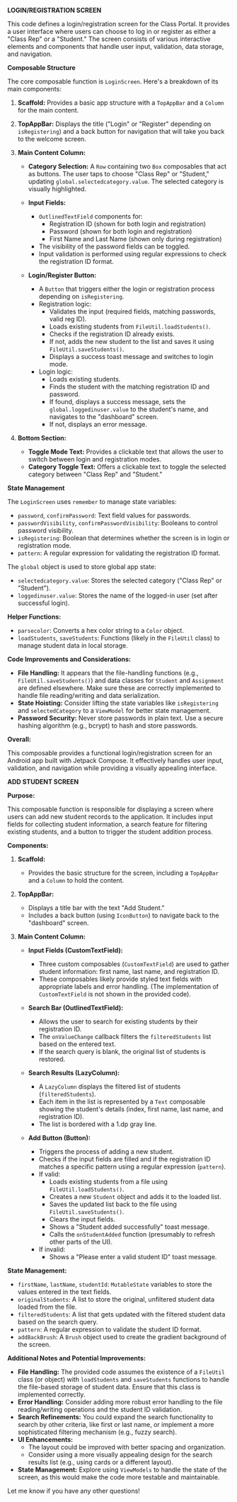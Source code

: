 
**LOGIN/REGISTRATION SCREEN**

This code defines a login/registration screen for the Class Portal. It provides a user interface
where users can choose to log in or register as either a "Class Rep" or a "Student." The screen 
consists of various interactive elements and components that handle user input, validation, data storage, and navigation.

**Composable Structure**

The core composable function is `LoginScreen`. Here's a breakdown of its main components:

1. **Scaffold:** Provides a basic app structure with a `TopAppBar` and a `Column` for the main content.

2. **TopAppBar:** Displays the title ("Login" or "Register" depending on `isRegistering`) and a back button for navigation that will take you back to the welcome screen.

3. **Main Content Column:**
    - **Category Selection:** A `Row` containing two `Box` composables that act as buttons. The user taps to choose "Class Rep" or "Student," updating `global.selectedcategory.value`. The selected category is visually highlighted.

    - **Input Fields:**
        - `OutlinedTextField` components for:
            - Registration ID (shown for both login and registration)
            - Password (shown for both login and registration)
            - First Name and Last Name (shown only during registration)
        - The visibility of the password fields can be toggled.
        - Input validation is performed using regular expressions to check the registration ID format.

    - **Login/Register Button:**
        - A `Button` that triggers either the login or registration process depending on `isRegistering`.
        - Registration logic:
            - Validates the input (required fields, matching passwords, valid reg ID).
            - Loads existing students from `FileUtil.loadStudents()`.
            - Checks if the registration ID already exists.
            - If not, adds the new student to the list and saves it using `FileUtil.saveStudents()`.
            - Displays a success toast message and switches to login mode.
        - Login logic:
            - Loads existing students.
            - Finds the student with the matching registration ID and password.
            - If found, displays a success message, sets the `global.loggedinuser.value` to the student's name, and navigates to the "dashboard" screen.
            - If not, displays an error message.

4. **Bottom Section:**
    - **Toggle Mode Text:** Provides a clickable text that allows the user to switch between login and registration modes.
    - **Category Toggle Text:** Offers a clickable text to toggle the selected category between "Class Rep" and "Student."

**State Management**

The `LoginScreen` uses `remember` to manage state variables:

- `password`, `confirmPassword`: Text field values for passwords.
- `passwordVisibility`, `confirmPasswordVisibility`: Booleans to control password visibility.
- `isRegistering`: Boolean that determines whether the screen is in login or registration mode.
- `pattern`: A regular expression for validating the registration ID format.

The `global` object is used to store global app state:

- `selectedcategory.value`:  Stores the selected category ("Class Rep" or "Student").
- `loggedinuser.value`: Stores the name of the logged-in user (set after successful login).

**Helper Functions:**

* `parsecolor`: Converts a hex color string to a `Color` object.
* `loadStudents`, `saveStudents`: Functions (likely in the `FileUtil` class) to manage student data in local storage.

**Code Improvements and Considerations:**

* **File Handling:** It appears that the file-handling functions (e.g., `FileUtil.saveStudents()`) and data classes for `Student` and `Assignment` are defined elsewhere. Make sure these are correctly implemented to handle file reading/writing and data serialization.
* **State Hoisting:** Consider lifting the state variables like `isRegistering` and `selectedCategory` to a `ViewModel` for better state management.
* **Password Security:** Never store passwords in plain text. Use a secure hashing algorithm (e.g., bcrypt) to hash and store passwords.

**Overall:**

This composable provides a functional login/registration screen for an Android app built with Jetpack Compose. 
It effectively handles user input, validation, and navigation while providing a visually appealing interface. 




**ADD STUDENT SCREEN**

**Purpose:**

This composable function is responsible for displaying a screen where users can add new student records to the application. 
It includes input fields for collecting student information, a search feature for filtering existing students, and a button to trigger the student addition process.

**Components:**

1. **Scaffold:**
    - Provides the basic structure for the screen, including a `TopAppBar` and a `Column` to hold the content.

2. **TopAppBar:**
    - Displays a title bar with the text "Add Student."
    - Includes a back button (using `IconButton`) to navigate back to the "dashboard" screen.

3. **Main Content Column:**
    - **Input Fields (CustomTextField):**
        - Three custom composables (`CustomTextField`) are used to gather student information: first name, last name, and registration ID.
        - These composables likely provide styled text fields with appropriate labels and error handling. (The implementation of `CustomTextField` is not shown in the provided code).

    - **Search Bar (OutlinedTextField):**
        - Allows the user to search for existing students by their registration ID.
        - The `onValueChange` callback filters the `filteredStudents` list based on the entered text.
        - If the search query is blank, the original list of students is restored.

    - **Search Results (LazyColumn):**
        - A `LazyColumn` displays the filtered list of students (`filteredStudents`).
        - Each item in the list is represented by a `Text` composable showing the student's details (index, first name, last name, and registration ID).
        - The list is bordered with a 1.dp gray line.

    - **Add Button (Button):**
        - Triggers the process of adding a new student.
        - Checks if the input fields are filled and if the registration ID matches a specific pattern using a regular expression (`pattern`).
        - If valid:
            - Loads existing students from a file using `FileUtil.loadStudents()`.
            - Creates a new `Student` object and adds it to the loaded list.
            - Saves the updated list back to the file using `FileUtil.saveStudents()`.
            - Clears the input fields.
            - Shows a "Student added successfully" toast message.
            - Calls the `onStudentAdded` function (presumably to refresh other parts of the UI).
        - If invalid:
            - Shows a "Please enter a valid student ID" toast message.


**State Management:**

- `firstName`, `lastName`, `studentId`: `MutableState` variables to store the values entered in the text fields.
- `originalStudents`: A list to store the original, unfiltered student data loaded from the file.
- `filteredStudents`: A list that gets updated with the filtered student data based on the search query.
- `pattern`: A regular expression to validate the student ID format.
- `addBackBrush`: A `Brush` object used to create the gradient background of the screen.



**Additional Notes and Potential Improvements:**

- **File Handling:** The provided code assumes the existence of a `FileUtil` class (or object) with `loadStudents` and `saveStudents` functions to handle the file-based storage of student data. Ensure that this class is implemented correctly.
- **Error Handling:** Consider adding more robust error handling to the file reading/writing operations and the student ID validation.
- **Search Refinements:** You could expand the search functionality to search by other criteria, like first or last name, or implement a more sophisticated filtering mechanism (e.g., fuzzy search).
- **UI Enhancements:**
    - The layout could be improved with better spacing and organization.
    - Consider using a more visually appealing design for the search results list (e.g., using cards or a different layout).
- **State Management:** Explore using `ViewModels` to handle the state of the screen, as this would make the code more testable and maintainable.



Let me know if you have any other questions!

